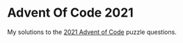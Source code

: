 # Advent Of Code 2021
My solutions to the [2021 Advent of Code](https://adventofcode.com/2021) puzzle questions.